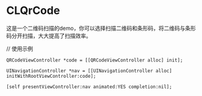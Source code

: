 # CLQrCode
这是一个二维码扫描的demo，你可以选择扫描二维码和条形码，将二维码与条形码分开扫描，大大提高了扫描效率。

// 使用示例

    QRCodeViewController *code = [[QRCodeViewController alloc] init];
    
    UINavigationController *nav = [[UINavigationController alloc] initWithRootViewController:code];
    
    [self presentViewController:nav animated:YES completion:nil];
    

